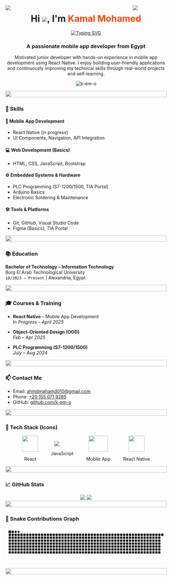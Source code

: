 <img align="left" src="https://user-images.githubusercontent.com/65187002/144930161-2f783401-8d27-4fdf-a2f7-cc0ba32f1f1f.gif" width="21%" style="display:inline;"><img align="right" src="https://user-images.githubusercontent.com/65187002/144930161-2f783401-8d27-4fdf-a2f7-cc0ba32f1f1f.gif" width="21%" style="display:inline;">

<h1 align="center">Hi <img src="https://media.giphy.com/media/hvRJCLFzcasrR4ia7z/giphy.gif" width="30px">, I'm <span style="color:#FF4500;">Kamal Mohamed</span></h1>

<p align="center">
  <a href="https://github.com/k-em-o" target="_blank">
    <img src="https://readme-typing-svg.herokuapp.com?font=Fira+Code&weight=600&size=22&pause=1000&color=00F75F&center=true&width=500&lines=React+Native+Developer;Mobile+App+Programmer;Junior+Developer+From+Egypt;PLC+Trainee;Always+Learning+%F0%9F%92%AF" alt="Typing SVG" />
  </a>
</p>

<h3 align="center">A passionate mobile app developer from Egypt</h3>

<p align="center">
Motivated junior developer with hands-on experience in mobile app development using React Native. I enjoy building user-friendly applications and continuously improving my technical skills through real-world projects and self-learning.
</p>

<p align="center"> 
  <img src="https://komarev.com/ghpvc/?username=k-em-o&label=Profile%20views&color=0e75b6&style=flat" alt="k-em-o" />
</p>

<img src="https://i.imgur.com/dBaSKWF.gif" height="20" width="100%">



### 🚀 Skills

#### 📱 Mobile App Development
- React Native (in progress)
- UI Components, Navigation, API Integration

#### 💻 Web Development (Basics)
- HTML, CSS, JavaScript, Bootstrap

#### ⚙️ Embedded Systems & Hardware
- PLC Programming (S7-1200/1500, TIA Portal)
- Arduino Basics
- Electronic Soldering & Maintenance

#### 🛠 Tools & Platforms
- Git, GitHub, Visual Studio Code
- Figma (Basics), TIA Portal

<img src="https://i.imgur.com/dBaSKWF.gif" height="20" width="100%">

### 📚 Education

**Bachelor of Technology – Information Technology**  
Borg El Arab Technological University  
`10/2023 – Present` | Alexandria, Egypt

<img src="https://i.imgur.com/dBaSKWF.gif" height="20" width="100%">


### 🎓 Courses & Training

- **React Native** – Mobile App Development  
  *In Progress – April 2025*

- **Object-Oriented Design (OOD)**  
  *Feb – Apr 2025*

- **PLC Programming (S7-1200/1500)**  
  *July – Aug 2024*

<img src="https://i.imgur.com/dBaSKWF.gif" height="20" width="100%">


### 📫 Contact Me

- Email: [ahmdmahamd010@gmail.com](mailto:ahmdmahamd010@gmail.com)
- Phone: [+20 155 071 9285](tel:+201550719285)
- GitHub: [github.com/k-em-o](https://github.com/k-em-o)

<img src="https://i.imgur.com/dBaSKWF.gif" height="20" width="100%">

### 🧰 Tech Stack (Icons)

<div align="center">
  <div style="display: flex; justify-content: center; align-items: center; gap: 40px; flex-wrap: wrap;">
    <div style="display: flex; flex-direction: column; align-items: center;">
      <img src="https://techstack-generator.vercel.app/react-icon.svg" width="50" height="50" />
      <p>React</p>
    </div>
    <div style="display: flex; flex-direction: column; align-items: center;">
      <img src="https://techstack-generator.vercel.app/js-icon.svg" width="50" height “50” />
      <p>JavaScript</p>
    </div>
    <div style="display: flex; flex-direction: column; align-items: center;">
      <img src="https://github.com/k-em-o/MediaRepository/blob/main/GitHubReadme/mobile-apps.gif?raw=true" width="60" height="50" />
      <p>Mobile App</p>
    </div>
    <div style="display: flex; flex-direction: column; align-items: center;">
      <img src="https://github.com/k-em-o/MediaRepository/blob/main/GitHubReadme/react.gif?raw=true" width="50" height="50" />
      <p>React Native</p>
    </div>

  </div>
</div>




<img src="https://i.imgur.com/dBaSKWF.gif" height="20" width="100%">

### 📈 GitHub Stats

<div align="center">
  <img src="https://github-readme-stats.vercel.app/api?username=k-em-o&show_icons=true&theme=midnight-purple" />
  <img src="https://streak-stats.demolab.com/?user=k-em-o&theme=midnight-purple" />
</div>

<img src="https://i.imgur.com/dBaSKWF.gif" height="20" width="100%">


### 🐍 Snake Contributions Graph

<p align="center">
  <img src="https://github.com/7oSkaaa/7oSkaaa/blob/output/github-contribution-grid-snake.svg" alt="Snake animation" />
</p>

<img src="https://i.imgur.com/dBaSKWF.gif" height="20" width="100%">

<!--
<em><p align="center">Let’s connect, learn, and build cool things together 🚀</p></em>
<img align="left" src="https://user-images.githubusercontent.com/65187002/144930161-2f783401-8d27-4fdf-a2f7-cc0ba32f1f1f.gif" width="21%" style="display:inline;"><img align="right" src="https://user-images.githubusercontent.com/65187002/144930161-2f783401-8d27-4fdf-a2f7-cc0ba32f1f1f.gif" width="21%" style="display:inline;">

<h1 align="center">Hi <img src="https://media.giphy.com/media/hvRJCLFzcasrR4ia7z/giphy.gif" width="30px">, I'm <span style="color:#FF4500; font-size: 2em; font-weight: bold; text-shadow: 2px 2px 8px rgba(0, 0, 0, 0.3);">Yousef El Fadaly</span></h1>
<p align="center">
  <a href="https://github.com/yourusername" target="_blank">
    <img src="https://readme-typing-svg.herokuapp.com?font=Fira+Code&weight=600&size=22&pause=1000&color=00F75F&center=true&width=500&lines=MERN+Stack+Developer;UI%2FUX+Designer;React.js+Specialist;Frontend+Developer;Freelancer+Programmer" alt="Typing SVG">
  </a>
</p>

<h3 align="center">A passionate Programmer from Egypt</h3>
<p align="center">
	I am fascinated by how computer technology 🌐 has brought changes to our lives that could never have been predicted; witnessing the expansion of computer science allowed me to consider studying software engineering from an early age, and my enthusiasm has perpetually developed since this time. And also I love exploring new tech stack 💻 and leveraging them to build cool stuffs 🛠️
</p>
 
<p align="center"> 
 <img src="https://komarev.com/ghpvc/?username=supuna97&label=Profile%20views&color=0e75b6&style=flat" alt="supun nanayakkara" /> 
</p>

<div align="center">
  <img src="https://techstack-generator.vercel.app/java-icon.svg" alt="icon" width="50" height="50" />
  <img src="https://techstack-generator.vercel.app/python-icon.svg" alt="icon" width="50" height="50" />
  <img src="https://techstack-generator.vercel.app/ts-icon.svg" alt="icon" width="50" height="50" />
  <img src="https://techstack-generator.vercel.app/js-icon.svg" alt="icon"width="50" height="50" />
  <img src="https://techstack-generator.vercel.app/react-icon.svg" alt="icon" width="50" height="50" />
 <img src="https://techstack-generator.vercel.app/mysql-icon.svg" alt="icon" width="50" height="50" />
</div>

<br>

<div align="center">
  <img src="https://techstack-generator.vercel.app/docker-icon.svg" alt="icon" width="50" height="50" />
  <img src="https://techstack-generator.vercel.app/aws-icon.svg" alt="icon" width="50" height="50" />
  <img src="https://techstack-generator.vercel.app/github-icon.svg" alt="icon" width="50" height="50" />
  <img src="https://techstack-generator.vercel.app/prettier-icon.svg" alt="icon" width="50" height="50" />
  <img src="https://techstack-generator.vercel.app/restapi-icon.svg" alt="icon" width="50" height="50" />
  <img src="https://techstack-generator.vercel.app/graphql-icon.svg" alt="icon" width="50" height="50" />
</div>

<img align="right" alt="Coding" width="400" src="https://user-images.githubusercontent.com/74038190/229223263-cf2e4b07-2615-4f87-9c38-e37600f8381a.gif">
<br><br>
 
- 🔭 I’m currently working on **My own company(web Maker)**
- 🌱 I’m currently learning **Devops**
- 👨‍💻 All of my projects are available at  
- 💬 Ask me about **React.js and Next.js, Node.js and Express**
- 📫 How to reach me [Contact me](https://tgtgygyuossef@gmail.com)
- 📄 Check out my articles [my experiences](https://www.linkedin.com/in/yuossef-ahmed/)

<br>
<h3 align="left">Connect with me:</h3>
<p align="left">
<a href="https://www.linkedin.com/in/yuossef-ahmed/" target="blank">
<img align="center" src="https://raw.githubusercontent.com/rahuldkjain/github-profile-readme-generator/master/src/images/icons/Social/linked-in-alt.svg" height="30" width="40" /></a>
<a href="https://www.facebook.com/?locale=ar_AR" target="blank">
<img align="center" src="https://raw.githubusercontent.com/rahuldkjain/github-profile-readme-generator/master/src/images/icons/Social/facebook.svg" height="30" width="40" /></a>
<a href="https://stackoverflow.com/users/24280540/user24280540" target="blank">
<img align="center" src="https://raw.githubusercontent.com/rahuldkjain/github-profile-readme-generator/master/src/images/icons/Social/stack-overflow.svg" height="30" width="40" /></a>
</p>
<br>

<img src="https://i.imgur.com/dBaSKWF.gif" height="20" width="100%">

<h3 align="left">Languages and Tools:</h3>

- Backend
<p align="left"><a href="https://skillicons.dev"><img src="https://skillicons.dev/icons?i=nodejs,express,py" /></a></p>

- Frontend
<p align="left"><a href="https://skillicons.dev"><img src="https://skillicons.dev/icons?i=ts,js,react,nextjs,redux,tailwind,materialui,bootstrap,sass,html,css" /></a></p>

- Database
<p align="left"><a href="https://skillicons.dev"><img src="https://skillicons.dev/icons?i=mongodb,mysql" /></a></p>

- Cloud Servers
<p align="left"><a href="https://skillicons.dev"><img src="https://skillicons.dev/icons?i=aws,gcp,hostinger,godaddy" /></a></p>

- Tools
<p align="left"><a href="https://skillicons.dev"><img src="https://skillicons.dev/icons?i=git,github,docker,figma,xd,idea,vscode,postman,linux" /></a></p>


<br><br>

<img src="https://i.imgur.com/dBaSKWF.gif" height="20" width="100%">

<h3 align="left">Activity:</h3>
![Supuna97's Graph](https://github-readme-activity-graph.vercel.app/graph?username=supuna97&custom_title=Supun's%20GitHub%20Activity%20Graph&bg_color=0D1117&color=7F3FBF&line=7F3FBF&point=7F3FBF&area_color=FFFFFF&title_color=FFFFFF&area=true)
<br><br>

<img src="https://i.imgur.com/dBaSKWF.gif" height="20" width="100%">

## 🐍 A Snake Eating my Contributions Graph
<p align = "center"><img src = "https://github.com/7oSkaaa/7oSkaaa/blob/output/github-contribution-grid-snake.svg?" alt = "Snake Game"/></p>
<br><br>

<img src="https://i.imgur.com/dBaSKWF.gif" height="20" width="100%">

<img src="https://media.giphy.com/media/LnQjpWaON8nhr21vNW/giphy.gif" width="60"> <em><b>I love connecting with different people</b> so if you want to say <b>hi, I'll be happy to meet you more!</b> :)</em>
-->

